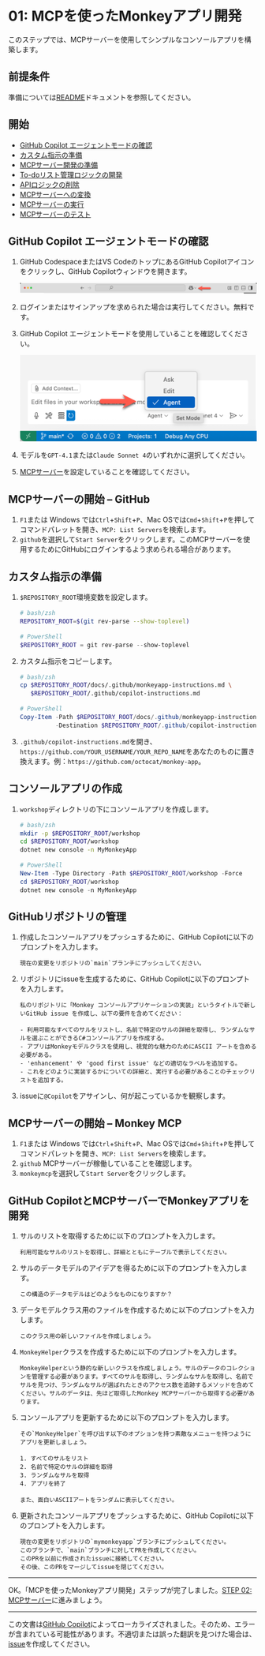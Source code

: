 # 01: MCPを使ったMonkeyアプリ開発

このステップでは、MCPサーバーを使用してシンプルなコンソールアプリを構築します。

## 前提条件

準備については[README](../README.md#前提条件)ドキュメントを参照してください。

## 開始

- [GitHub Copilot エージェントモードの確認](#github-copilot-エージェントモードの確認)
- [カスタム指示の準備](#カスタム指示の準備)
- [MCPサーバー開発の準備](#mcpサーバー開発の準備)
- [To-doリスト管理ロジックの開発](#to-doリスト管理ロジックの開発)
- [APIロジックの削除](#apiロジックの削除)
- [MCPサーバーへの変換](#mcpサーバーへの変換)
- [MCPサーバーの実行](#mcpサーバーの実行)
- [MCPサーバーのテスト](#mcpサーバーのテスト)

## GitHub Copilot エージェントモードの確認

1. GitHub CodespaceまたはVS CodeのトップにあるGitHub Copilotアイコンをクリックし、GitHub Copilotウィンドウを開きます。

   ![GitHub Copilot Chatを開く](../../../docs/images/setup-01.png)

1. ログインまたはサインアップを求められた場合は実行してください。無料です。
1. GitHub Copilot エージェントモードを使用していることを確認してください。

   ![GitHub Copilot エージェントモード](../../../docs/images/setup-02.png)

1. モデルを`GPT-4.1`または`Claude Sonnet 4`のいずれかに選択してください。
1. [MCPサーバー](./00-setup.md#mcpサーバーのセットアップ)を設定していることを確認してください。

## MCPサーバーの開始 &ndash; GitHub

1. `F1`または Windows では`Ctrl`+`Shift`+`P`、Mac OSでは`Cmd`+`Shift`+`P`を押してコマンドパレットを開き、`MCP: List Servers`を検索します。
1. `github`を選択して`Start Server`をクリックします。このMCPサーバーを使用するためにGitHubにログインするよう求められる場合があります。

## カスタム指示の準備

1. `$REPOSITORY_ROOT`環境変数を設定します。

   ```bash
   # bash/zsh
   REPOSITORY_ROOT=$(git rev-parse --show-toplevel)
   ```

   ```powershell
   # PowerShell
   $REPOSITORY_ROOT = git rev-parse --show-toplevel
   ```

1. カスタム指示をコピーします。

    ```bash
    # bash/zsh
    cp $REPOSITORY_ROOT/docs/.github/monkeyapp-instructions.md \
       $REPOSITORY_ROOT/.github/copilot-instructions.md
    ```

    ```powershell
    # PowerShell
    Copy-Item -Path $REPOSITORY_ROOT/docs/.github/monkeyapp-instructions.md `
              -Destination $REPOSITORY_ROOT/.github/copilot-instructions.md -Force
    ```

1. `.github/copilot-instructions.md`を開き、`https://github.com/YOUR_USERNAME/YOUR_REPO_NAME`をあなたのものに置き換えます。例：`https://github.com/octocat/monkey-app`。

## コンソールアプリの作成

1. `workshop`ディレクトリの下にコンソールアプリを作成します。

    ```bash
    # bash/zsh
    mkdir -p $REPOSITORY_ROOT/workshop
    cd $REPOSITORY_ROOT/workshop
    dotnet new console -n MyMonkeyApp
    ```

    ```powershell
    # PowerShell
    New-Item -Type Directory -Path $REPOSITORY_ROOT/workshop -Force
    cd $REPOSITORY_ROOT/workshop
    dotnet new console -n MyMonkeyApp
    ```

## GitHubリポジトリの管理

1. 作成したコンソールアプリをプッシュするために、GitHub Copilotに以下のプロンプトを入力します。

    ```text
    現在の変更をリポジトリの`main`ブランチにプッシュしてください。
    ```

1. リポジトリにissueを生成するために、GitHub Copilotに以下のプロンプトを入力します。

    ```text
    私のリポジトリに「Monkey コンソールアプリケーションの実装」というタイトルで新しいGitHub issue を作成し、以下の要件を含めてください：
    
    - 利用可能なすべてのサルをリストし、名前で特定のサルの詳細を取得し、ランダムなサルを選ぶことができるC#コンソールアプリを作成する。
    - アプリはMonkeyモデルクラスを使用し、視覚的な魅力のためにASCII アートを含める必要がある。
    - 'enhancement' や 'good first issue' などの適切なラベルを追加する。
    - これをどのように実装するかについての詳細と、実行する必要があることのチェックリストを追加する。
    ```

1. issueに`@Copilot`をアサインし、何が起こっているかを観察します。

## MCPサーバーの開始 &ndash; Monkey MCP

1. `F1`または Windows では`Ctrl`+`Shift`+`P`、Mac OSでは`Cmd`+`Shift`+`P`を押してコマンドパレットを開き、`MCP: List Servers`を検索します。
1. `github` MCPサーバーが稼働していることを確認します。
1. `monkeymcp`を選択して`Start Server`をクリックします。

## GitHub CopilotとMCPサーバーでMonkeyアプリを開発

1. サルのリストを取得するために以下のプロンプトを入力します。

    ```text
    利用可能なサルのリストを取得し、詳細とともにテーブルで表示してください。
    ```

1. サルのデータモデルのアイデアを得るために以下のプロンプトを入力します。

    ```text
    この構造のデータモデルはどのようなものになりますか？
    ```

1. データモデルクラス用のファイルを作成するために以下のプロンプトを入力します。

    ```text
    このクラス用の新しいファイルを作成しましょう。
    ```

1. `MonkeyHelper`クラスを作成するために以下のプロンプトを入力します。

    ```text
    MonkeyHelperという静的な新しいクラスを作成しましょう。サルのデータのコレクションを管理する必要があります。すべてのサルを取得し、ランダムなサルを取得し、名前でサルを見つけ、ランダムなサルが選ばれたときのアクセス数を追跡するメソッドを含めてください。サルのデータは、先ほど取得したMonkey MCPサーバーから取得する必要があります。
    ```

1. コンソールアプリを更新するために以下のプロンプトを入力します。

    ```text
    その`MonkeyHelper`を呼び出す以下のオプションを持つ素敵なメニューを持つようにアプリを更新しましょう。
    
    1. すべてのサルをリスト
    2. 名前で特定のサルの詳細を取得
    3. ランダムなサルを取得
    4. アプリを終了

    また、面白いASCIIアートをランダムに表示してください。
    ```

1. 更新されたコンソールアプリをプッシュするために、GitHub Copilotに以下のプロンプトを入力します。

    ```text
    現在の変更をリポジトリの`mymonkeyapp`ブランチにプッシュしてください。
    このブランチで、`main`ブランチに対してPRを作成してください。
    このPRを以前に作成されたissueに接続してください。
    その後、このPRをマージしてissueを閉じてください。
    ```

---

OK。「MCPを使ったMonkeyアプリ開発」ステップが完了しました。[STEP 02: MCPサーバー](./02-mcp-server.md)に進みましょう。

---

この文書は[GitHub Copilot](https://docs.github.com/copilot/about-github-copilot/what-is-github-copilot)によってローカライズされました。そのため、エラーが含まれている可能性があります。不適切または誤った翻訳を見つけた場合は、[issue](../../../../../issues)を作成してください。